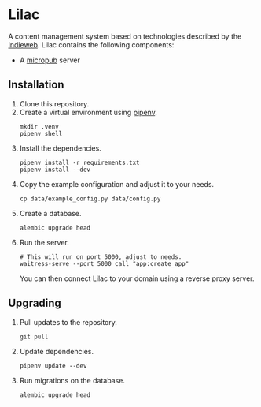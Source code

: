 # Lilac

A content management system based on technologies described by the
[Indieweb](https://indieweb.org). Lilac contains the following components:

- A [micropub](https://micropub.net) server

## Installation

1. Clone this repository.
2. Create a virtual environment using [pipenv](https://pypi.org/project/pipenv/).
   ```shell
   mkdir .venv
   pipenv shell
   ```
3. Install the dependencies.
   ```shell
   pipenv install -r requirements.txt
   pipenv install --dev
   ```
4. Copy the example configuration and adjust it to your needs.
   ```shell
   cp data/example_config.py data/config.py
   ```
5. Create a database.
   ```shell
   alembic upgrade head
   ```
6. Run the server.
   ```shell
   # This will run on port 5000, adjust to needs.
   waitress-serve --port 5000 call "app:create_app"
   ```
   You can then connect Lilac to your domain using a reverse proxy server.

## Upgrading

1. Pull updates to the repository.
   ```shell
   git pull
   ```
2. Update dependencies.
   ```shell
   pipenv update --dev
   ```
3. Run migrations on the database.
   ```shell
   alembic upgrade head
   ```
